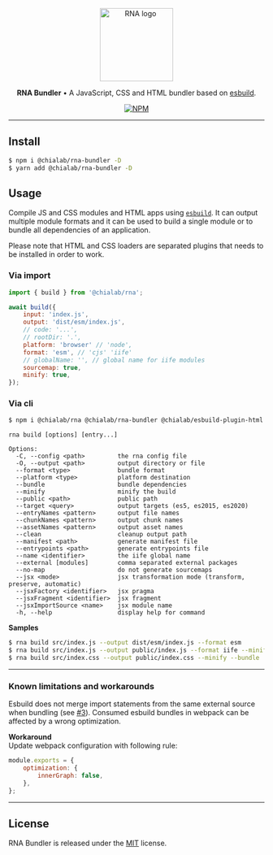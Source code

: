 <p align="center">
    <a href="https://www.chialab.io/p/rna">
        <img alt="RNA logo" width="144" height="144" src="https://raw.githack.com/chialab/rna/main/logo.svg" />
    </a>
</p>

<p align="center">
    <strong>RNA Bundler</strong> • A JavaScript, CSS and HTML bundler based on <a href="https://esbuild.github.io/">esbuild</a>.
</p>

<p align="center">
    <a href="https://www.npmjs.com/package/@chialab/rna-bundler"><img alt="NPM" src="https://img.shields.io/npm/v/@chialab/rna-bundler.svg?style=flat-square"></a>
</p>

---

## Install

```sh
$ npm i @chialab/rna-bundler -D
$ yarn add @chialab/rna-bundler -D
```

## Usage

Compile JS and CSS modules and HTML apps using [`esbuild`](https://esbuild.github.io/). It can output multiple module formats and it can be used to build a single module or to bundle all dependencies of an application.

Please note that HTML and CSS loaders are separated plugins that needs to be installed in order to work.

### Via import

```js
import { build } from '@chialab/rna';

await build({
    input: 'index.js',
    output: 'dist/esm/index.js',
    // code: '...',
    // rootDir: '.',
    platform: 'browser' // 'node',
    format: 'esm', // 'cjs' 'iife'
    // globalName: '', // global name for iife modules
    sourcemap: true,
    minify: true,
});
```

### Via cli

```sh
$ npm i @chialab/rna @chialab/rna-bundler @chialab/esbuild-plugin-html @chialab/esbuild-plugin-postcss -D
```

```
rna build [options] [entry...]

Options:
  -C, --config <path>         the rna config file
  -O, --output <path>         output directory or file
  --format <type>             bundle format
  --platform <type>           platform destination
  --bundle                    bundle dependencies
  --minify                    minify the build
  --public <path>             public path
  --target <query>            output targets (es5, es2015, es2020)
  --entryNames <pattern>      output file names
  --chunkNames <pattern>      output chunk names
  --assetNames <pattern>      output asset names
  --clean                     cleanup output path
  --manifest <path>           generate manifest file
  --entrypoints <path>        generate entrypoints file
  --name <identifier>         the iife global name
  --external [modules]        comma separated external packages
  --no-map                    do not generate sourcemaps
  --jsx <mode>                jsx transformation mode (transform, preserve, automatic)
  --jsxFactory <identifier>   jsx pragma
  --jsxFragment <identifier>  jsx fragment
  --jsxImportSource <name>    jsx module name
  -h, --help                  display help for command
```

**Samples**

```sh
$ rna build src/index.js --output dist/esm/index.js --format esm
$ rna build src/index.js --output public/index.js --format iife --minify --bundle
$ rna build src/index.css --output public/index.css --minify --bundle
```

---

### Known limitations and workarounds

Esbuild does not merge import statements from the same external source when bundling (see [#3](https://github.com/chialab/rna/issues/3)). Consumed esbuild bundles in webpack can be affected by a wrong optimization.  

**Workaround**  
Update webpack configuration with following rule:

```js
module.exports = {
    optimization: {
        innerGraph: false,
    },
};
```

---

## License

RNA Bundler is released under the [MIT](https://github.com/chialab/rna/blob/main/packages/rna-bundler/LICENSE) license.
